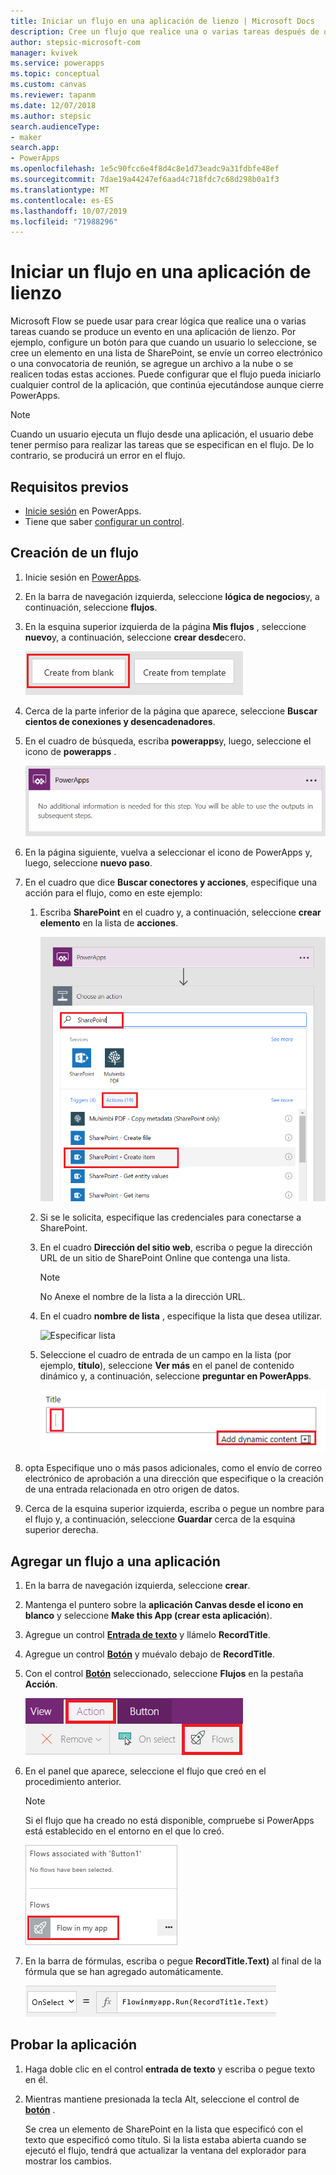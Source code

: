 ```yaml
---
title: Iniciar un flujo en una aplicación de lienzo | Microsoft Docs
description: Cree un flujo que realice una o varias tareas después de que un evento, como la selección de un botón por parte de un usuario, se produzca en una aplicación de lienzo.
author: stepsic-microsoft-com
manager: kvivek
ms.service: powerapps
ms.topic: conceptual
ms.custom: canvas
ms.reviewer: tapanm
ms.date: 12/07/2018
ms.author: stepsic
search.audienceType:
- maker
search.app:
- PowerApps
ms.openlocfilehash: 1e5c90fcc6e4f8d4c8e1d73eadc9a31fdbfe48ef
ms.sourcegitcommit: 7dae19a44247ef6aad4c718fdc7c68d298b0a1f3
ms.translationtype: MT
ms.contentlocale: es-ES
ms.lasthandoff: 10/07/2019
ms.locfileid: "71988296"
---
```

# <a name="start-a-flow-in-a-canvas-app"></a>Iniciar un flujo en una aplicación de lienzo

Microsoft Flow se puede usar para crear lógica que realice una o varias tareas cuando se produce un evento en una aplicación de lienzo. Por ejemplo, configure un botón para que cuando un usuario lo seleccione, se cree un elemento en una lista de SharePoint, se envíe un correo electrónico o una convocatoria de reunión, se agregue un archivo a la nube o se realicen todas estas acciones. Puede configurar que el flujo pueda iniciarlo cualquier control de la aplicación, que continúa ejecutándose aunque cierre PowerApps.

> [!NOTE]
> Cuando un usuario ejecuta un flujo desde una aplicación, el usuario debe tener permiso para realizar las tareas que se especifican en el flujo. De lo contrario, se producirá un error en el flujo.

## <a name="prerequisites"></a>Requisitos previos

- [Inicie sesión](../signup-for-powerapps.md) en PowerApps.
- Tiene que saber [configurar un control](add-configure-controls.md).

## <a name="create-a-flow"></a>Creación de un flujo

1. Inicie sesión en [PowerApps](http://web.powerapps.com?utm_source=padocs&utm_medium=linkinadoc&utm_campaign=referralsfromdoc).

1. En la barra de navegación izquierda, seleccione **lógica de negocios**y, a continuación, seleccione **flujos**.

1. En la esquina superior izquierda de la página **Mis flujos** , seleccione **nuevo**y, a continuación, seleccione **crear desde**cero.

    ![Opción para crear un flujo sin usar una plantilla](./media/using-logic-flows/create-from-blank.png)

1. Cerca de la parte inferior de la página que aparece, seleccione **Buscar cientos de conexiones y desencadenadores**.

1. En el cuadro de búsqueda, escriba **powerapps**y, luego, seleccione el icono de **powerapps** .

    ![Creación de un desencadenador de PowerApps](./media/using-logic-flows/set-trigger.png)
    
1. En la página siguiente, vuelva a seleccionar el icono de PowerApps y, luego, seleccione **nuevo paso**.

1. En el cuadro que dice **Buscar conectores y acciones**, especifique una acción para el flujo, como en este ejemplo:

   1. Escriba **SharePoint** en el cuadro y, a continuación, seleccione **crear elemento** en la lista de **acciones**.

       ![Opción para crear un elemento de SharePoint](./media/using-logic-flows/create-sharepoint-item.png)

   1. Si se le solicita, especifique las credenciales para conectarse a SharePoint.

   1. En el cuadro **Dirección del sitio web**, escriba o pegue la dirección URL de un sitio de SharePoint Online que contenga una lista.

       > [!NOTE]
       > No Anexe el nombre de la lista a la dirección URL.

   1. En el cuadro **nombre de lista** , especifique la lista que desea utilizar.
   
       ![Especificar lista](./media/using-logic-flows/list-fields.png)

   1. Seleccione el cuadro de entrada de un campo en la lista (por ejemplo, **título**), seleccione **Ver más** en el panel de contenido dinámico y, a continuación, seleccione **preguntar en PowerApps**. 

       ![Agregar el parámetro Preguntar en PowerApps al campo Título](./media/using-logic-flows/ask-in-powerapps.png)

1. opta Especifique uno o más pasos adicionales, como el envío de correo electrónico de aprobación a una dirección que especifique o la creación de una entrada relacionada en otro origen de datos.

1. Cerca de la esquina superior izquierda, escriba o pegue un nombre para el flujo y, a continuación, seleccione **Guardar** cerca de la esquina superior derecha.

## <a name="add-a-flow-to-an-app"></a>Agregar un flujo a una aplicación
1. En la barra de navegación izquierda, seleccione **crear**.

1. Mantenga el puntero sobre la **aplicación Canvas desde el icono en blanco** y seleccione **Make this App (crear esta aplicación**).

1. Agregue un control **[Entrada de texto](controls/control-text-input.md)** y llámelo **RecordTitle**.

1. Agregue un control **[Botón](controls/control-button.md)** y muévalo debajo de **RecordTitle**.

1. Con el control **[Botón](controls/control-button.md)** seleccionado, seleccione **Flujos** en la pestaña **Acción**.

    ![Opción Flujos en la pestaña Acción](./media/using-logic-flows/action-tab.png)

1. En el panel que aparece, seleccione el flujo que creó en el procedimiento anterior.

    > [!NOTE]
   > Si el flujo que ha creado no está disponible, compruebe si PowerApps está establecido en el entorno en el que lo creó.

    ![Agregar un flujo desde el panel de personalización](./media/using-logic-flows/add-flow-from-pane.png)

1. En la barra de fórmulas, escriba o pegue **RecordTitle.Text)** al final de la fórmula que se han agregado automáticamente.

    ![Propiedad AlSeleccionar que incluye el flujo](./media/using-logic-flows/onselect-with-flow.png)

## <a name="test-the-flow"></a>Probar la aplicación
1. Haga doble clic en el control **entrada de texto** y escriba o pegue texto en él.

1. Mientras mantiene presionada la tecla Alt, seleccione el control de **[botón](controls/control-button.md)** .

    Se crea un elemento de SharePoint en la lista que especificó con el texto que especificó como título. Si la lista estaba abierta cuando se ejecutó el flujo, tendrá que actualizar la ventana del explorador para mostrar los cambios.
